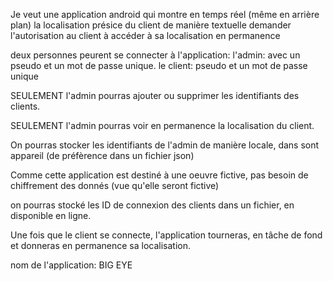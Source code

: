 Je veut une application android qui montre en temps réel (même en arrière plan) la
localisation présice du client de manière textuelle 
demander l'autorisation au client à accéder
à sa localisation en permanence

deux personnes peurent se connecter à l'application:
	l'admin: avec un pseudo et un mot de passe unique.
	le client: pseudo et un mot de passe unique


SEULEMENT l'admin pourras ajouter ou supprimer
les identifiants des clients.

SEULEMENT l'admin pourras voir en permanence la localisation du client.

On pourras stocker les identifiants de l'admin de manière locale,
dans sont appareil (de préfèrence dans un fichier json)


Comme cette application est destiné à une oeuvre fictive,
pas besoin de chiffrement des donnés (vue qu'elle seront fictive)

on pourras stocké les ID de connexion des clients dans un fichier,
en disponible en ligne.

Une fois que le client se connecte, l'application tourneras,
en tâche de fond et donneras en permanence sa localisation.

nom de l'application: BIG EYE






